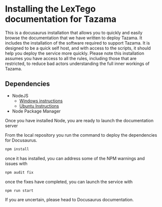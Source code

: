 <!-- SPDX-License-Identifier: CC-BY-SA-4.0 -->

# Installing the LexTego documentation for Tazama

This is a docusaurus installation that allows you to quickly and easily browse the documentation that we have written to deploy Tazama. It includes the installation of the software required to support Tazama. It is designed to be a quick self host, and with access to the scripts, it should help you deploy the service more quickly. Please note this installation assumes you have access to all the rules, including those that are restricted, to reduce bad actors understanding the full inner workings of Tazama.

## Dependencies

- NodeJS
  - [Windows instructions](./docs/01_how_to_guides/01_setup_your_computer/windows/node/nodejs.md)
  - [Ubuntu Instructions](./docs/01_how_to_guides/01_setup_your_computer/ubuntu/01_server_setup/01_dependencies.md)
- Node Package Manager

Once you have installed Node, you are ready to launch the documentation server

From the local repository you run the command to deploy the dependencies for Docusaurus.

```bash
npm install
```

once it has installed, you can address some of the NPM warnings and issues with 

```bash
npm audit fix
```

once the fixes have completed, you can launch the service with 

```bash
npm run start
```

If you are uncertain, please head to Docusaurus documentation.